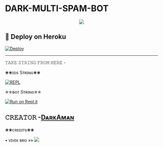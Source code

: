 # DARK-MULTI-SPAM-BOT

<p align="center">
  <img src="https://telegra.ph/file/faba17a9731e1130a4b5c.jpg">
</p>

## 🚀 Deploy on Heroku 
[![Deploy](https://www.herokucdn.com/deploy/button.svg)](https://dashboard.heroku.com/new?template=https%3A%2F%2Fgithub.com%2Fdarkaman5%2FDARK-MULTI-SPAM-BOT)

------------------------------------------------

𝚃𝙰𝙺𝙴 𝚂𝚃𝚁𝙸𝙽𝙶 𝙵𝚁𝙾𝙼 𝙷𝙴𝚁𝙴 - 

  ❀❀ɪᴅs Sᴛʀɪɴɢ❀❀

[![REPL](https://repl.it/badge/github/spandey112/SensibleUserbot)](https://replit.com/@darkaman5/DARK#main.py)
 
  ✯✯ʙᴏᴛ Sᴛʀɪɴɢ✯✯

[![Run on Repl.it](https://repl.it/badge/github/YukkiBot/YukkiSpamBot)](https://replit.com/@unknownforall1/SPAM-BOT-REPL-BY-SIDDHANT-DEVIL)
     
## 𝙲𝚁𝙴𝙰𝚃𝙾𝚁 -[DᴀʀᴋAᴍᴀɴ](https://t.me/DARKAMAN)

❀❀ᴄʀᴇᴅɪᴛs❀❀

• ᴠɪᴠᴇᴋ ʙʀᴏ »»   <a href="https://github.com//unknownforall1" alt="ᴠɪᴠᴇᴋ ʙʀᴏ"> <img src="https://img.shields.io/badge/ᴠɪᴠᴇᴋ ʙʀᴏ-A679d?logo=github" /></a>
